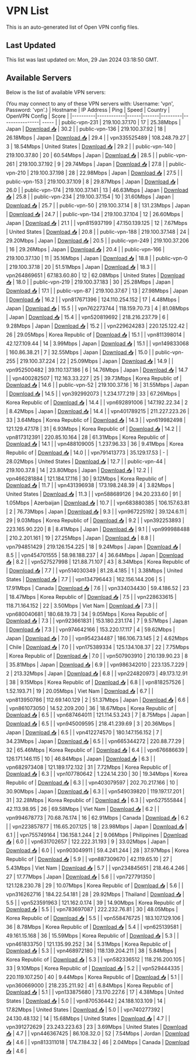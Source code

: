 # VPN List

This is an auto-generated list of Open VPN config files.

## Last Updated

This list was last updated on: Mon, 29 Jan 2024 03:18:50 GMT.

## Available Servers

Below is the list of available VPN servers:

(You may connect to any of these VPN servers with: Username: 'vpn', Password: 'vpn'.)
| Hostname | IP Address | Ping | Speed | Country | OpenVPN Config | Score |
|----------|------------|------|-------|---------|----------------| ----- |
| public-vpn-231 | 219.100.37.170 | 17 | 25.38Mbps | Japan | [Download 📥](./configs/server_0_JP.ovpn) | 30.2 |
| public-vpn-136 | 219.100.37.92 | 18 | 26.18Mbps | Japan | [Download 📥](./configs/server_1_JP.ovpn) | 29.4 |
| vpn335525489 | 108.248.79.27 | 3 | 18.54Mbps | United States | [Download 📥](./configs/server_2_US.ovpn) | 29.2 |
| public-vpn-140 | 219.100.37.80 | 20 | 60.54Mbps | Japan | [Download 📥](./configs/server_3_JP.ovpn) | 28.5 |
| public-vpn-261 | 219.100.37.192 | 9 | 29.74Mbps | Japan | [Download 📥](./configs/server_4_JP.ovpn) | 27.8 |
| public-vpn-210 | 219.100.37.198 | 28 | 22.98Mbps | Japan | [Download 📥](./configs/server_5_JP.ovpn) | 27.5 |
| public-vpn-153 | 219.100.37.109 | 8 | 29.87Mbps | Japan | [Download 📥](./configs/server_6_JP.ovpn) | 26.0 |
| public-vpn-174 | 219.100.37.141 | 13 | 46.63Mbps | Japan | [Download 📥](./configs/server_7_JP.ovpn) | 25.8 |
| public-vpn-234 | 219.100.37.154 | 10 | 31.60Mbps | Japan | [Download 📥](./configs/server_8_JP.ovpn) | 25.7 |
| public-vpn-50 | 219.100.37.14 | 8 | 131.23Mbps | Japan | [Download 📥](./configs/server_9_JP.ovpn) | 24.7 |
| public-vpn-134 | 219.100.37.104 | 12 | 26.60Mbps | Japan | [Download 📥](./configs/server_10_JP.ovpn) | 21.1 |
| vpn815937199 | 47.150.139.125 | 12 | 7.67Mbps | United States | [Download 📥](./configs/server_11_US.ovpn) | 20.8 |
| public-vpn-188 | 219.100.37.148 | 24 | 29.20Mbps | Japan | [Download 📥](./configs/server_12_JP.ovpn) | 20.5 |
| public-vpn-249 | 219.100.37.206 | 16 | 29.26Mbps | Japan | [Download 📥](./configs/server_13_JP.ovpn) | 20.4 |
| public-vpn-166 | 219.100.37.130 | 11 | 35.16Mbps | Japan | [Download 📥](./configs/server_14_JP.ovpn) | 18.8 |
| public-vpn-0 | 219.100.37.18 | 20 | 51.51Mbps | Japan | [Download 📥](./configs/server_15_JP.ovpn) | 18.3 |
| vpn264869651 | 67.183.60.80 | 12 | 62.08Mbps | United States | [Download 📥](./configs/server_16_US.ovpn) | 18.0 |
| public-vpn-219 | 219.100.37.183 | 30 | 25.28Mbps | Japan | [Download 📥](./configs/server_17_JP.ovpn) | 17.1 |
| public-vpn-87 | 219.100.37.67 | 13 | 27.98Mbps | Japan | [Download 📥](./configs/server_18_JP.ovpn) | 16.2 |
| vpn817671396 | 124.110.254.152 | 17 | 4.48Mbps | Japan | [Download 📥](./configs/server_19_JP.ovpn) | 15.5 |
| vpn762273744 | 118.159.70.73 | 4 | 81.08Mbps | Japan | [Download 📥](./configs/server_20_JP.ovpn) | 15.4 |
| vpn520819692 | 218.216.237.79 | 6 | 9.28Mbps | Japan | [Download 📥](./configs/server_21_JP.ovpn) | 15.2 |
| vpn229624283 | 220.125.122.42 | 26 | 29.05Mbps | Korea Republic of | [Download 📥](./configs/server_22_KR.ovpn) | 15.1 |
| vpn811398014 | 42.127.109.44 | 14 | 3.99Mbps | Japan | [Download 📥](./configs/server_23_JP.ovpn) | 15.1 |
| vpn149833068 | 160.86.38.21 | 7 | 32.55Mbps | Japan | [Download 📥](./configs/server_24_JP.ovpn) | 15.0 |
| public-vpn-255 | 219.100.37.224 | 22 | 25.09Mbps | Japan | [Download 📥](./configs/server_25_JP.ovpn) | 14.9 |
| vpn952500482 | 39.110.137.186 | 6 | 14.76Mbps | Japan | [Download 📥](./configs/server_26_JP.ovpn) | 14.7 |
| vpn400282507 | 112.163.33.227 | 25 | 39.73Mbps | Korea Republic of | [Download 📥](./configs/server_27_KR.ovpn) | 14.6 |
| public-vpn-52 | 219.100.37.16 | 16 | 31.55Mbps | Japan | [Download 📥](./configs/server_28_JP.ovpn) | 14.5 |
| vpn392992073 | 1.234.177.219 | 33 | 67.26Mbps | Korea Republic of | [Download 📥](./configs/server_29_KR.ovpn) | 14.4 |
| vpn692891006 | 147.192.22.34 | 2 | 8.42Mbps | Japan | [Download 📥](./configs/server_30_JP.ovpn) | 14.4 |
| vpn401789215 | 211.227.223.26 | 33 | 3.64Mbps | Korea Republic of | [Download 📥](./configs/server_31_KR.ovpn) | 14.3 |
| vpn619982498 | 121.129.47.178 | 31 | 6.93Mbps | Korea Republic of | [Download 📥](./configs/server_32_KR.ovpn) | 14.2 |
| vpn817312391 | 220.85.10.164 | 28 | 61.31Mbps | Korea Republic of | [Download 📥](./configs/server_33_KR.ovpn) | 14.1 |
| vpn488109005 | 1.237.96.33 | 36 | 9.41Mbps | Korea Republic of | [Download 📥](./configs/server_34_KR.ovpn) | 14.0 |
| vpn791413773 | 35.129.17.53 | - | 28.02Mbps | United States | [Download 📥](./configs/server_35_US.ovpn) | 12.7 |
| public-vpn-44 | 219.100.37.8 | 14 | 23.80Mbps | Japan | [Download 📥](./configs/server_36_JP.ovpn) | 12.2 |
| vpn466281884 | 121.184.17.116 | 30 | 9.12Mbps | Korea Republic of | [Download 📥](./configs/server_37_KR.ovpn) | 11.7 |
| vpn431396938 | 173.198.248.39 | 4 | 3.82Mbps | United States | [Download 📥](./configs/server_38_US.ovpn) | 11.3 |
| vpn588689126 | 94.20.233.60 | 91 | 1.05Mbps | Azerbaijan | [Download 📥](./configs/server_39_AZ.ovpn) | 10.7 |
| vpn683880385 | 106.157.63.81 | 2 | 76.73Mbps | Japan | [Download 📥](./configs/server_40_JP.ovpn) | 9.3 |
| vpn967225192 | 39.124.6.11 | 29 | 9.03Mbps | Korea Republic of | [Download 📥](./configs/server_41_KR.ovpn) | 9.2 |
| vpn392253893 | 223.165.90.220 | 8 | 8.41Mbps | Japan | [Download 📥](./configs/server_42_JP.ovpn) | 9.1 |
| vpn999988488 | 210.2.201.161 | 19 | 27.25Mbps | Japan | [Download 📥](./configs/server_43_JP.ovpn) | 8.8 |
| vpn794851429 | 219.126.154.225 | 18 | 9.24Mbps | Japan | [Download 📥](./configs/server_44_JP.ovpn) | 8.5 |
| vpn454701555 | 58.98.188.237 | 4 | 36.64Mbps | Japan | [Download 📥](./configs/server_45_JP.ovpn) | 8.2 |
| vpn527527998 | 121.88.71.107 | 43 | 8.34Mbps | Korea Republic of | [Download 📥](./configs/server_46_KR.ovpn) | 7.7 |
| vpn514030349 | 81.28.4.185 | 1 | 3.38Mbps | United States | [Download 📥](./configs/server_47_US.ovpn) | 7.7 |
| vpn134796443 | 162.156.144.206 | 5 | 17.91Mbps | Canada | [Download 📥](./configs/server_48_CA.ovpn) | 7.6 |
| vpn334034430 | 59.4.186.52 | 23 | 18.47Mbps | Korea Republic of | [Download 📥](./configs/server_49_KR.ovpn) | 7.5 |
| vpn228633615 | 118.71.164.152 | 22 | 3.50Mbps | Viet Nam | [Download 📥](./configs/server_50_VN.ovpn) | 7.3 |
| vpn680040681 | 180.68.19.73 | 34 | 9.05Mbps | Korea Republic of | [Download 📥](./configs/server_51_KR.ovpn) | 7.3 |
| vpn923661831 | 153.180.231.174 | 7 | 9.57Mbps | Japan | [Download 📥](./configs/server_52_JP.ovpn) | 7.3 |
| vpn974642166 | 153.220.17.117 | 4 | 59.62Mbps | Japan | [Download 📥](./configs/server_53_JP.ovpn) | 7.0 |
| vpn954234487 | 186.106.73.145 | 2 | 4.62Mbps | Chile | [Download 📥](./configs/server_54_CL.ovpn) | 7.0 |
| vpn175389334 | 125.134.108.37 | 22 | 7.75Mbps | Korea Republic of | [Download 📥](./configs/server_55_KR.ovpn) | 7.0 |
| vpn507903910 | 210.139.90.23 | 8 | 35.81Mbps | Japan | [Download 📥](./configs/server_56_JP.ovpn) | 6.9 |
| vpn986342010 | 223.135.7.229 | 2 | 213.32Mbps | Japan | [Download 📥](./configs/server_57_JP.ovpn) | 6.8 |
| vpn224820973 | 49.173.12.91 | 38 | 9.15Mbps | Korea Republic of | [Download 📥](./configs/server_58_KR.ovpn) | 6.8 |
| vpn818257526 | 1.52.193.71 | 19 | 20.05Mbps | Viet Nam | [Download 📥](./configs/server_59_VN.ovpn) | 6.7 |
| vpn813950786 | 112.69.140.129 | 2 | 51.37Mbps | Japan | [Download 📥](./configs/server_60_JP.ovpn) | 6.6 |
| vpn861073050 | 14.52.209.200 | 36 | 18.67Mbps | Korea Republic of | [Download 📥](./configs/server_61_KR.ovpn) | 6.5 |
| vpn687464011 | 121.114.53.243 | 7 | 8.75Mbps | Japan | [Download 📥](./configs/server_62_JP.ovpn) | 6.5 |
| vpn945009595 | 218.41.239.69 | 3 | 20.36Mbps | Japan | [Download 📥](./configs/server_63_JP.ovpn) | 6.5 |
| vpn412274570 | 180.147.156.152 | 7 | 34.23Mbps | Japan | [Download 📥](./configs/server_64_JP.ovpn) | 6.5 |
| vpn665344272 | 220.88.77.29 | 32 | 65.46Mbps | Korea Republic of | [Download 📥](./configs/server_65_KR.ovpn) | 6.4 |
| vpn676686639 | 126.171.146.115 | 10 | 46.84Mbps | Japan | [Download 📥](./configs/server_66_JP.ovpn) | 6.3 |
| vpn682973408 | 121.189.172.132 | 31 | 7.72Mbps | Korea Republic of | [Download 📥](./configs/server_67_KR.ovpn) | 6.3 |
| vpn107780642 | 1.224.14.230 | 30 | 19.34Mbps | Korea Republic of | [Download 📥](./configs/server_68_KR.ovpn) | 6.3 |
| vpn403079597 | 202.70.217.166 | 10 | 30.90Mbps | Japan | [Download 📥](./configs/server_69_JP.ovpn) | 6.3 |
| vpn549039820 | 119.197.17.201 | 31 | 32.28Mbps | Korea Republic of | [Download 📥](./configs/server_70_KR.ovpn) | 6.3 |
| vpn527555844 | 42.113.98.95 | 26 | 69.58Mbps | Viet Nam | [Download 📥](./configs/server_71_VN.ovpn) | 6.2 |
| vpn994678773 | 70.68.76.174 | 16 | 62.91Mbps | Canada | [Download 📥](./configs/server_72_CA.ovpn) | 6.2 |
| vpn223857877 | 116.65.207.125 | 18 | 23.98Mbps | Japan | [Download 📥](./configs/server_73_JP.ovpn) | 6.1 |
| vpn755749164 | 136.158.1.244 | 2 | 9.06Mbps | Philippines | [Download 📥](./configs/server_74_PH.ovpn) | 6.0 |
| vpn631702657 | 122.222.31.193 | 9 | 33.02Mbps | Japan | [Download 📥](./configs/server_75_JP.ovpn) | 6.0 |
| vpn903049911 | 59.4.241.244 | 28 | 37.97Mbps | Korea Republic of | [Download 📥](./configs/server_76_KR.ovpn) | 5.9 |
| vpn887309670 | 42.119.65.10 | 27 | 5.43Mbps | Viet Nam | [Download 📥](./configs/server_77_VN.ovpn) | 5.7 |
| vpn234845651 | 218.46.4.246 | 27 | 17.77Mbps | Japan | [Download 📥](./configs/server_78_JP.ovpn) | 5.6 |
| vpn727791350 | 121.128.230.78 | 29 | 10.07Mbps | Korea Republic of | [Download 📥](./configs/server_79_KR.ovpn) | 5.6 |
| vpn316262716 | 184.22.54.181 | 28 | 29.92Mbps | Thailand | [Download 📥](./configs/server_80_TH.ovpn) | 5.5 |
| vpn523591963 | 121.162.0.174 | 39 | 14.90Mbps | Korea Republic of | [Download 📥](./configs/server_81_KR.ovpn) | 5.5 |
| vpn783697087 | 222.232.76.81 | 30 | 48.05Mbps | Korea Republic of | [Download 📥](./configs/server_82_KR.ovpn) | 5.5 |
| vpn558476725 | 183.107.129.106 | 36 | 8.78Mbps | Korea Republic of | [Download 📥](./configs/server_83_KR.ovpn) | 5.4 |
| vpn625139581 | 49.161.15.168 | 36 | 15.59Mbps | Korea Republic of | [Download 📥](./configs/server_84_KR.ovpn) | 5.3 |
| vpn461833750 | 121.135.99.252 | 34 | 5.31Mbps | Korea Republic of | [Download 📥](./configs/server_85_KR.ovpn) | 5.3 |
| vpn468972180 | 118.139.204.211 | 38 | 5.84Mbps | Korea Republic of | [Download 📥](./configs/server_86_KR.ovpn) | 5.3 |
| vpn582336512 | 118.216.200.105 | 33 | 9.10Mbps | Korea Republic of | [Download 📥](./configs/server_87_KR.ovpn) | 5.2 |
| vpn529444335 | 220.119.107.250 | 40 | 9.44Mbps | Korea Republic of | [Download 📥](./configs/server_88_KR.ovpn) | 5.1 |
| vpn360669000 | 218.235.211.92 | 41 | 6.84Mbps | Korea Republic of | [Download 📥](./configs/server_89_KR.ovpn) | 5.1 |
| vpn133875680 | 73.170.227.6 | 17 | 4.38Mbps | United States | [Download 📥](./configs/server_90_US.ovpn) | 5.0 |
| vpn870536442 | 24.188.103.109 | 14 | 17.82Mbps | United States | [Download 📥](./configs/server_91_US.ovpn) | 5.0 |
| vpn740277392 | 24.130.48.132 | 14 | 15.68Mbps | United States | [Download 📥](./configs/server_92_US.ovpn) | 4.7 |
| vpn391272629 | 23.243.223.63 | 23 | 3.69Mbps | United States | [Download 📥](./configs/server_93_US.ovpn) | 4.7 |
| vpn446367425 | 86.108.32.0 | 52 | 7.54Mbps | Jordan | [Download 📥](./configs/server_94_JO.ovpn) | 4.6 |
| vpn813311018 | 174.7.184.32 | 46 | 2.04Mbps | Canada | [Download 📥](./configs/server_95_CA.ovpn) | 4.6 |
